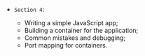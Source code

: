 * `Section 4`:

    * Writing a simple JavaScript app;
    * Building a container for the application;
    * Common mistakes and debugging;
    * Port mapping for containers.